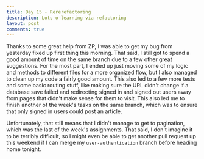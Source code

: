 ```yaml
---
title: Day 15 - Rererefactoring
description: Lots-o-learning via refactoring
layout: post
comments: true
---
```


Thanks to some great help from ZP, I was able to get my bug from yesterday fixed up first thing this morning. That said, I still got to spend a good amount of time on the same branch due to a few other great suggestions. For the most part, I ended up just moving some of my logic and methods to different files for a more organized flow, but I also managed to clean up my code a fairly good amount. This also led to a few more tests and some basic routing stuff, like making sure the URL didn't change if a database save failed and redirecting signed in and signed out users away from pages that didn't make sense for them to visit. This also led me to finish another of the week's tasks on the same branch, which was to ensure that only signed in users could post an article.

Unfortunately, that still means that I didn't manage to get to pagination, which was the last of the week's assignments. That said, I don't imagine it to be terribly difficult, so I might even be able to get another pull request up this weekend if I can merge my `user-authentication` branch before heading home tonight. 
